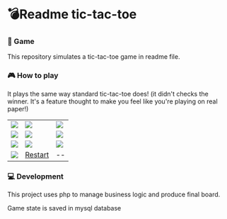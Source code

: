 # :bomb:Readme tic-tac-toe

### :space_invader: Game
This repository simulates a tic-tac-toe game in readme file.

### :video_game: How to play
It plays the same way standard tic-tac-toe does! (it didn't checks the winner. It's a feature thought to make you feel like you're playing on real paper!)

<table>
      <tr>
        <td>
          <a href="http://infinitysasha.altervista.org/tic-tac-toe/index.php?x=1&y=1&action=move">
            <img src="http://infinitysasha.altervista.org/tic-tac-toe/index.php?x=1&y=1&action=view">
          </a>
        </td>
        <td>
          <a href="http://infinitysasha.altervista.org/tic-tac-toe/index.php?x=2&y=1&action=move">
            <img src="http://infinitysasha.altervista.org/tic-tac-toe/index.php?x=2&y=1&action=view">
          </a>
        </td>
        <td>
          <a href="http://infinitysasha.altervista.org/tic-tac-toe/index.php?x=3&y=1&action=move">
            <img src="http://infinitysasha.altervista.org/tic-tac-toe/index.php?x=3&y=1&action=view">
          </a>
        </td>
      </tr>
      <tr>
        <td>
          <a href="http://infinitysasha.altervista.org/tic-tac-toe/index.php?x=1&y=2&action=move">
            <img src="http://infinitysasha.altervista.org/tic-tac-toe/index.php?x=1&y=2&action=view">
          </a>
        </td>
        <td>
          <a href="http://infinitysasha.altervista.org/tic-tac-toe/index.php?x=2&y=2&action=move">
            <img src="http://infinitysasha.altervista.org/tic-tac-toe/index.php?x=2&y=2&action=view">
          </a>
        </td>
        <td>
          <a href="http://infinitysasha.altervista.org/tic-tac-toe/index.php?x=3&y=2&action=move">
            <img src="http://infinitysasha.altervista.org/tic-tac-toe/index.php?x=3&y=2&action=view">
          </a>
        </td>
      </tr>
      <tr>
        <td>
          <a href="http://infinitysasha.altervista.org/tic-tac-toe/index.php?x=1&y=3&action=move">
            <img src="http://infinitysasha.altervista.org/tic-tac-toe/index.php?x=1&y=3&action=view">
          </a>
        </td>
        <td>
          <a href="http://infinitysasha.altervista.org/tic-tac-toe/index.php?x=2&y=3&action=move">
            <img src="http://infinitysasha.altervista.org/tic-tac-toe/index.php?x=2&y=3&action=view">
          </a>
        </td>
        <td>
          <a href="http://infinitysasha.altervista.org/tic-tac-toe/index.php?x=3&y=3&action=move">
            <img src="http://infinitysasha.altervista.org/tic-tac-toe/index.php?x=3&y=3&action=view">
          </a>
        </td>
      </tr>
      <tr>
        <td>
          <img src="http://infinitysasha.altervista.org/tic-tac-toe/utils.php?action=currentPlayer">
        </td>
        <td>
          <a href="http://infinitysasha.altervista.org/tic-tac-toe/index.php?action=restart">
            Restart
          </a>
        </td>
        <td>
           --
        </td>
      </tr>
    </table>

### :computer: Development
This project uses php to manage business logic and produce final board.

Game state is saved in mysql database
